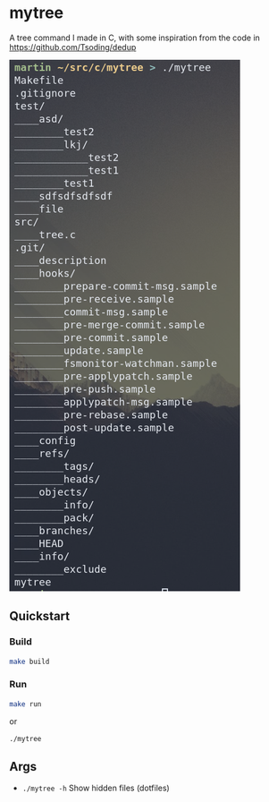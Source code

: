 # mytree
A tree command I made in C, with some inspiration from the code in https://github.com/Tsoding/dedup

![](demo.png)

## Quickstart

### Build
```sh
make build
```

### Run
```sh
make run
```
or
```sh
./mytree
```

## Args

- `./mytree -h`
    Show hidden files (dotfiles)
